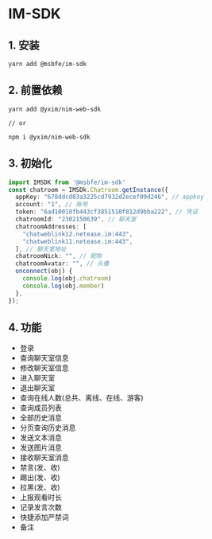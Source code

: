 # IM-SDK

## 1. 安装

```shell
yarn add @msbfe/im-sdk
```

## 2. 前置依赖

```shell
yarn add @yxim/nim-web-sdk

// or

npm i @yxim/nim-web-sdk
```


## 3. 初始化
```ts
import IMSDK from '@msbfe/im-sdk'
const chatroom = IMSDk.Chatroom.getInstance({
  appKey: "678ddcd03a3225cd7932d2ecef09d246", // appkey
  account: "1", // 账号
  token: "6ad10018fb443cf3851510f812d9bba222", // 凭证
  chatroomId: "2302150639", // 聊天室
  chatroomAddresses: [
    "chatweblink12.netease.im:443",
    "chatweblink11.netease.im:443",
  ], // 聊天室地址
  chatroomNick: "", // 昵称
  chatroomAvatar: "", // 头像
  onconnect(obj) {
    console.log(obj.chatroom)
    console.log(obj.member)
  },
});
```

## 4. 功能

* 登录
* 查询聊天室信息
* 修改聊天室信息
* 进入聊天室
* 退出聊天室
* 查询在线人数(总共、离线、在线、游客)
* 查询成员列表
* 全部历史消息
* 分页查询历史消息
* 发送文本消息
* 发送图片消息
* 接收聊天室消息
* 禁言(发、收)
* 踢出(发、收)
* 拉黑(发、收)
* 上报观看时长
* 记录发言次数
* 快捷添加严禁词
* 备注

